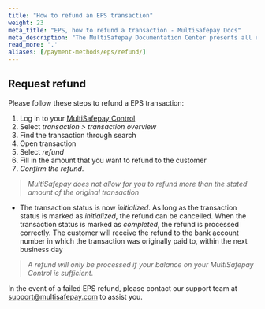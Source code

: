 ```yaml
---
title: "How to refund an EPS transaction"
weight: 23
meta_title: "EPS, how to refund a transaction - MultiSafepay Docs"
meta_description: "The MultiSafepay Documentation Center presents all relevant information about our Plugins and API. You can also find support pages for payment methods, tools and general questions as well as the contact details of our Support and Integration Teams."
read_more: '.'
aliases: [/payment-methods/eps/refund/]
---
```

## Request refund
Please follow these steps to refund a EPS transaction:

1. Log in to your [MultiSafepay Control](https://merchant.multisafepay.com)
2. Select _transaction > transaction overview_
3. Find the transaction through search
4. Open transaction
5. Select _refund_
6. Fill in the amount that you want to refund to the customer
7. _Confirm the refund_.

>_MultiSafepay does not allow for you to refund more than the stated amount of the original transaction_

* The transaction status is now _initialized_. As long as the transaction status is marked as _initialized_, the refund can be cancelled. When the transaction status is marked as _completed_, the refund is processed correctly. The customer will receive the refund to the bank account number in which the transaction was originally paid to, within the next business day

>_A refund will only be processed if your balance on your MultiSafepay Control is sufficient_.

In the event of a failed EPS refund, please contact our support team at <support@multisafepay.com> to assist you.
